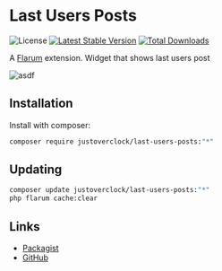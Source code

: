 # Last Users Posts

![License](https://img.shields.io/badge/license-MIT-blue.svg) [![Latest Stable Version](https://img.shields.io/packagist/v/justoverclock/last-users-posts.svg)](https://packagist.org/packages/justoverclock/last-users-posts) [![Total Downloads](https://img.shields.io/packagist/dt/justoverclock/last-users-posts.svg)](https://packagist.org/packages/justoverclock/last-users-posts)

A [Flarum](http://flarum.org) extension. Widget that shows last users post

![asdf](https://user-images.githubusercontent.com/79002016/131895941-2f9bd3e1-308f-4487-b7f6-f29a1597f7a9.png)


## Installation

Install with composer:

```sh
composer require justoverclock/last-users-posts:"*"
```

## Updating

```sh
composer update justoverclock/last-users-posts:"*"
php flarum cache:clear
```

## Links

- [Packagist](https://packagist.org/packages/justoverclock/last-users-posts)
- [GitHub](https://github.com/justoverclockl/last-users-posts)
